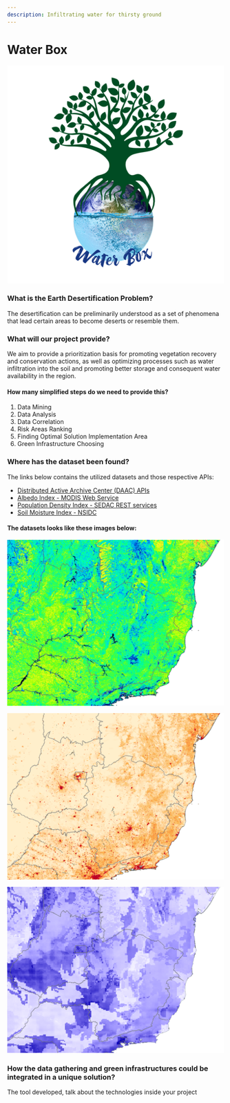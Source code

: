 ```yaml
---
description: Infiltrating water for thirsty ground
---
```


# Water Box

![Project Logo](.gitbook/assets/logop.png)

### What is the Earth Desertification Problem?

The desertification can be preliminarily understood as a set of phenomena that lead certain areas to become deserts or resemble them.

### What will our project provide?

We aim to provide a prioritization basis for promoting vegetation recovery and conservation actions, as well as optimizing processes such as water infiltration into the soil and promoting better storage and consequent water availability in the region.

#### How many simplified steps do we need to provide this?

1. Data Mining
2. Data Analysis
3. Data Correlation
4. Risk Areas Ranking
5. Finding Optimal Solution Implementation Area
6. Green Infrastructure Choosing

### Where has the dataset been found?

The links below contains the utilized datasets and those respective APIs:

* [Distributed Active Archive Center \(DAAC\) APIs](https://earthdata.nasa.gov/collaborate/open-data-services-and-software/api/daac-apis)
* [Albedo Index - MODIS Web Service](https://modis.ornl.gov/data/modis_webservice_soap.html)
* [Population Density Index - SEDAC REST services](https://sedac.ciesin.columbia.edu/arcgis/rest/services/sedac?_ga=2.68266456.87660087.1571488656-1154313842.1571488656)
* [Soil Moisture Index - NSIDC](https://nsidc.org/api?_ga=2.138969850.87660087.1571488656-1154313842.1571488656)

#### The datasets looks like these images below:

![Albedo Index](.gitbook/assets/albedo_transp%20%281%29.png)

![Population Density Index](.gitbook/assets/population_density_transp%20%281%29.png)

![Soil Moisture Index](.gitbook/assets/soil_moisture_transp.png)

### How the data gathering and green infrastructures could be integrated in a unique solution?

The tool developed, talk about the technologies inside your project

